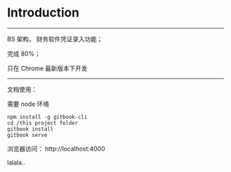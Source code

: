 # Introduction
----
BS 架构， 财务软件凭证录入功能；

完成 80%；

只在 Chrome 最新版本下开发

----
文档使用：

需要 node 环境

    npm install -g gitbook-cli
    cd /this project folder
    gitbook install 
    gitbook serve

浏览器访问： http://localhost:4000


lalala..
